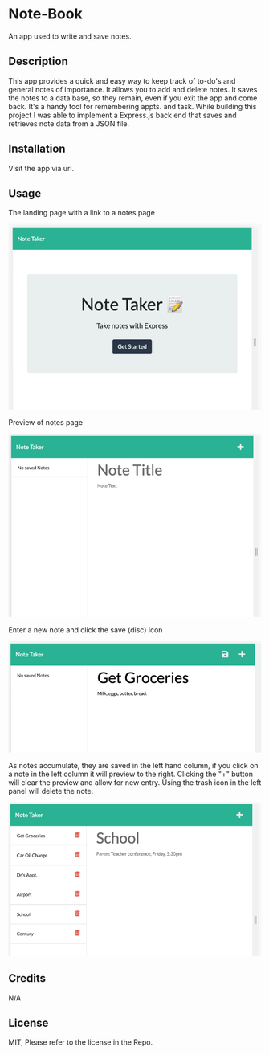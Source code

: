 # Note-Book
An app used to write and save notes.

## Description

This app provides a quick and easy way to keep track of to-do's and general notes of importance. It allows you to add and delete notes. It saves the notes to a data base, so they remain, even if you exit the app and come back. It's a handy tool for remembering appts. and task. While building this project I was able to implement a Express.js back end that saves and retrieves note data from a JSON file.

## Installation

Visit the app via url.

## Usage

The landing page with a link to a notes page

![landing page](/images/ss-01.png)

Preview of notes page

![notes page](/images/ss-02.png)

Enter a new note and click the save (disc) icon

![notes page, entering a new note](/images/ss-03.png)

As notes accumulate, they are saved in the left hand column, if you click on a note in the left column it will preview to the right. Clicking the "+" button will clear the preview and allow for new entry. Using the trash icon in the left panel will delete the note.

![image showing of multiple notes with one in preview](/images/ss-06.png)

## Credits

N/A

## License

MIT, Please refer to the license in the Repo.